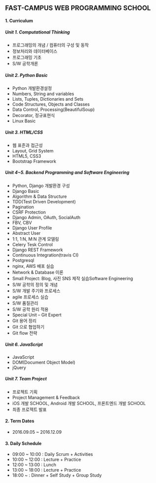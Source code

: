 ## FAST-CAMPUS WEB PROGRAMMING SCHOOL

#### **1. Curriculum**

##### Unit 1. Computational Thinking
- 프로그래밍의 개념 / 컴퓨터의 구성 및 동작
- 정보처리와 데이터베이스
- 프로그래밍 기초
- S/W 공학개론

##### Unit 2. Python Basic
- Python 개발환경설정
- Numbers, String and variables
- Lists, Tuples, Dictionaries and Sets
- Code Structures, Objects and Classes
- Data Control, Processing(BeautifulSoup)
- Decorator, 정규표현식
- Linux Basic

##### Unit 3. HTML/CSS
- 웹 표준과 접근성
- Layout, Grid System
- HTML5, CSS3
- Bootstrap Framework

##### Unit 4~5. Backend Programming and Software Engineering
- Python, Django 개발환경 구성
- Django Basic
- Algorithm & Data Structure
- TDD(Test Driven Development)
- Pagination
- CSRF Protection
- Django Admin, OAuth, SocialAuth
- FBV, CBV
- Django User Profile
- Abstract User
- 1:1, 1:N, M:N 관계 모델링
- Celery Tesk Control
- Django REST Framework
- Continuous Integration(travis CI)
- Postgresql
- nginx, AWS 배포 실습
- Network & Database 이론
- Small Project: Blog, 사진 SNS 제작 실습Software Engineering
- S/W 공학의 정의 및 개념
- S/W 개발 주기와 프로세스
- agile 프로세스 실습
- S/W 품질관리
- S/W 공학 원리 적용
- Special Unit – Git Expert
- Git 용어 정리
- Git 으로 협업하기
- Git flow 전략

##### Unit 6. JavaScript
- JavaScript
- DOM(Document Object Model)
- jQuery

##### Unit 7. Team Project
- 프로젝트 기획
- Project Management & Feedback
- iOS 개발 SCHOOL, Android 개발 SCHOOL, 프론트엔드 개발 SCHOOL
- 최종 프로젝트 발표

#### **2. Term Dates**
- 2016.09.05 ~ 2016.12.09

#### **3. Daily Schedule**
- 09:00 ~ 10:00 : Daily Scrum + Activities
- 10:00 ~ 12:00 : Lecture + Practice
- 12:00 ~ 13:00 : Lunch
- 13:00 ~ 18:00 : Lecture + Practice
- 18:00 ~       : Dinner + Self Study + Group Study